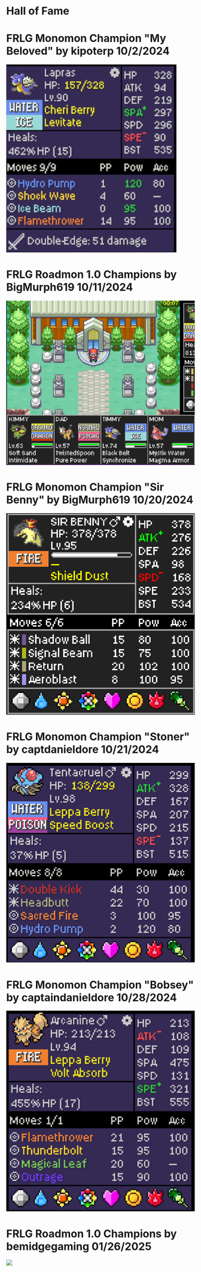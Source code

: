 # Hall of Fame

# FRLG Monomon Champion "My Beloved" by kipoterp 10/2/2024
<img src="https://github.com/BigMurph619/TheMurphVerse/blob/main/Images/Champras.png?raw=true">

# FRLG Roadmon 1.0 Champions by BigMurph619 10/11/2024
<img src="https://github.com/BigMurph619/TheMurphVerse/blob/main/Images/Roadmon%20Champs!.png?raw=true">

# FRLG Monomon Champion "Sir Benny" by BigMurph619 10/20/2024
<img src="https://github.com/BigMurph619/TheMurphVerse/blob/main/Images/Champhlosion.png?raw=true">

# FRLG Monomon Champion "Stoner" by captdanieldore 10/21/2024
<img src="https://github.com/BigMurph619/TheMurphVerse/blob/main/Images/caps%20cruel.png?raw=true">

# FRLG Monomon Champion "Bobsey" by captaindanieldore 10/28/2024
<img src="https://github.com/BigMurph619/Hall-of-Fame/blob/main/Cap's%20DAUWG.png">

# FRLG Roadmon 1.0 Champions by bemidgegaming 01/26/2025
<img src="Images/mdge winning family.png">
